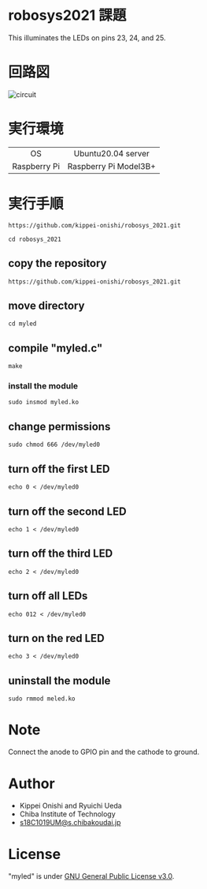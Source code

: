 # robosys2021 課題

This illuminates the LEDs on pins 23, 24, and 25.

# 回路図
![circuit](https://user-images.githubusercontent.com/94519129/143555711-ad96dca3-d6e3-4076-8bd0-e78166344446.png)
# 実行環境
|||
|:-:|:-:|
| OS | Ubuntu20.04 server |
|Raspberry Pi|Raspberry Pi Model3B+|
# 実行手順
```
https://github.com/kippei-onishi/robosys_2021.git
```
```
cd robosys_2021
```

## copy the repository  
`https://github.com/kippei-onishi/robosys_2021.git`  

## move directory  
`cd myled`  

## compile "myled.c"  
``make``

### install the module  
`sudo insmod myled.ko`  

## change permissions  
`sudo chmod 666 /dev/myled0`    


## turn off the first LED  
`echo 0 < /dev/myled0`  

## turn off the second LED  
`echo 1 < /dev/myled0`

## turn off the third LED  
`echo 2 < /dev/myled0`  

## turn off all LEDs  
`echo 012 < /dev/myled0`    


## turn on the red LED  
`echo 3 < /dev/myled0`  
  

## uninstall the module   
`sudo rmmod meled.ko`  

# Note
Connect the anode to GPIO pin and the cathode to ground.

# Author

* Kippei Onishi and Ryuichi Ueda  
* Chiba Institute of Technology  
* s18C1019UM@s.chibakoudai.jp  

# License

"myled" is under [GNU General Public License v3.0](https://ja.wikipedia.org/wiki/GNU_General_Public_License#%E3%83%90%E3%83%BC%E3%82%B8%E3%83%A7%E3%83%B33).
